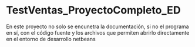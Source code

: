 # TestVentas_ProyectoCompleto_ED
En este proyecto no solo se encunetra la documentación, si no el programa en sí, con el código fuente y los archivos que permiten abrirlo directamente en el entorno de desarrollo netbeans
